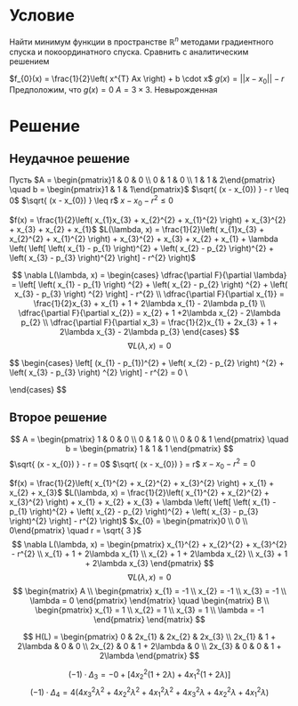 # Условие
Найти минимум функции в пространстве $\mathbb{R}^{n}$ методами градиентного спуска и покоординатного спуска. Сравнить с аналитическим решением

$f_{0}(x) = \frac{1}{2}\left( x^{T} Ax \right) + b \cdot x$
$g(x) = ||x - x_{0}|| - r$
	Предположим, что $g(x) = 0$
$A = 3 \times 3$. Невырожденная

# Решение
## Неудачное решение
Пусть $A = \begin{pmatrix}1 & 0 & 0 \\ 0 & 1 & 0 \\ 1 & 1 & 2\end{pmatrix}  \quad b = \begin{pmatrix}1 & 1 & 1\end{pmatrix}$
$\sqrt{ (x - x_{0}) } - r \leq 0$
$\sqrt{ (x - x_{0}) } \leq r$
$x - x_{0} - r^{2} \leq 0$

$f(x) = \frac{1}{2}\left( x_{1}x_{3} + x_{2}^{2} + x_{1}^{2} \right) + x_{3}^{2} + x_{3} + x_{2} + x_{1}$
$L(\lambda, x) = \frac{1}{2}\left( x_{1}x_{3} + x_{2}^{2} + x_{1}^{2} \right) + x_{3}^{2} + x_{3} + x_{2} + x_{1} + \lambda \left( \left[ \left( x_{1} - p_{1} \right)^{2} + \left( x_{2} - p_{2} \right)^{2} + \left( x_{3} - p_{3} \right)^{2} \right] - r^{2} \right)$

$$
\nabla L(\lambda, x) = \begin{cases}
\dfrac{\partial F}{\partial \lambda} = \left[ \left( x_{1} - p_{1} \right) ^{2} + \left( x_{2} - p_{2} \right) ^{2} + \left( x_{3} - p_{3} \right) ^{2} \right] - r^{2}  \\
\dfrac{\partial F}{\partial x_{1}} = \frac{1}{2}x_{3} + x_{1} + 1 + 2\lambda x_{1} - 2\lambda p_{1} \\
\dfrac{\partial F}{\partial x_{2}} = x_{2} + 1 +2\lambda x_{2} - 2\lambda p_{2} \\
\dfrac{\partial F}{\partial x_3} = \frac{1}{2}x_{1} + 2x_{3} + 1 + 2\lambda x_{3} - 2\lambda p_{3}
\end{cases}
$$
$$
\nabla L(\lambda, x) =  0
$$

$$
\begin{cases}
\left[ (x_{1} - p_{1})^{2} + \left( x_{2} - p_{2} \right) ^{2} + \left( x_{3} - p_{3} \right) ^{2} \right] - r^{2} = 0 \\

\end{cases}
$$

## Второе решение
$$
A = \begin{pmatrix}
1 & 0 & 0 \\
0 & 1 & 0 \\
0 & 0 & 1
\end{pmatrix} \quad b = \begin{pmatrix}
1 & 1 & 1
\end{pmatrix} 
$$
$\sqrt{ (x - x_{0}) } - r = 0$
$\sqrt{ (x - x_{0}) } = r$
$x - x_{0} - r^{2} = 0$

$f(x) = \frac{1}{2}\left( x_{1}^{2} + x_{2}^{2} + x_{3}^{2} \right) + x_{1} + x_{2} + x_{3}$
$L(\lambda, x) =  \frac{1}{2}\left( x_{1}^{2} + x_{2}^{2} + x_{3}^{2} \right) + x_{1} + x_{2} + x_{3} + \lambda \left( \left[ \left( x_{1} - p_{1} \right)^{2} + \left( x_{2} - p_{2} \right)^{2} + \left( x_{3} - p_{3} \right)^{2} \right] - r^{2} \right)$
$x_{0} = \begin{pmatrix}0 \\ 0 \\ 0\end{pmatrix} \quad r = \sqrt{ 3 }$
$$
\nabla L(\lambda, x) = \begin{pmatrix}
x_{1}^{2} + x_{2}^{2} + x_{3}^{2} - r^{2} \\
x_{1} + 1 + 2\lambda x_{1} \\
x_{2} + 1 + 2\lambda x_{2} \\
x_{3} + 1 + 2\lambda x_{3}
\end{pmatrix}
$$
$$
\nabla L(\lambda, x) = 0
$$
$$
\begin{matrix}
A \\
\begin{pmatrix}
x_{1} = -1 \\
x_{2} = -1 \\
x_{3} = -1 \\
\lambda = 0
\end{pmatrix}
\end{matrix} \quad \begin{matrix}
B \\
\begin{pmatrix}
x_{1} = 1 \\
x_{2} = 1 \\
x_{3} = 1 \\
\lambda = -1
\end{pmatrix}
\end{matrix} 
$$

$$
H(L) = \begin{pmatrix}
0 & 2x_{1} & 2x_{2} & 2x_{3} \\
2x_{1} & 1 + 2\lambda & 0 & 0 \\
2x_{2} & 0 & 1 + 2\lambda & 0 \\
2x_{3} & 0 & 0 & 1 + 2\lambda
\end{pmatrix}
$$

$$
\left( -1 \right) \cdot \Delta_{3} = -0 + \left[ 4x_{2}^{2}\left( 1 + 2\lambda \right)  + 4x_{1}^{2} \left( 1 + 2\lambda \right) \right] 
$$
$$
\left( -1 \right) \cdot \Delta_{4} = 4\left( 4x_{3}^{2}\lambda^{2} + 4x_{2}^{2}\lambda^{2} + 4x_{1}^{2}\lambda^{2} + 4x_{3}^{2}\lambda + 4x_{2}^{2}\lambda + 4x_{1}^{2}\lambda \right) 
$$